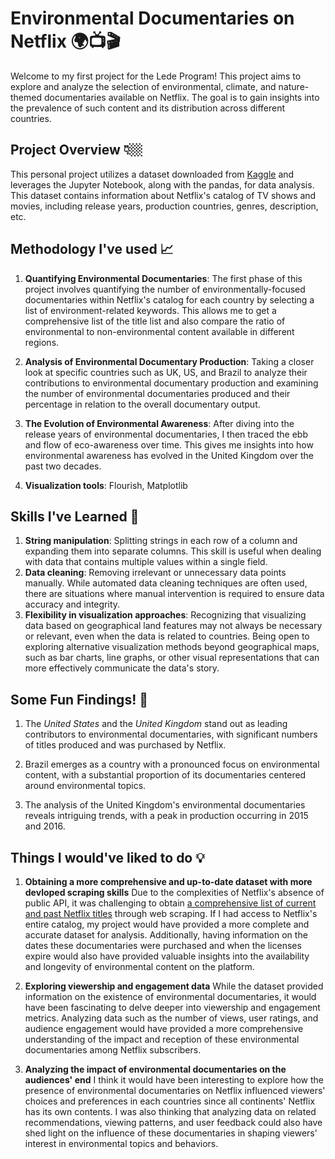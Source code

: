 # Environmental Documentaries on Netflix 🌍📺🎬

Welcome to my first project for the Lede Program! This project aims to explore and analyze the selection of environmental, climate, and nature-themed documentaries available on Netflix. The goal is to gain insights into the prevalence of such content and its distribution across different countries.

## Project Overview 👇🏼

This personal project utilizes a dataset downloaded from [Kaggle]("https://www.kaggle.com/datasets/shivamb/netflix-shows?select=netflix_titles.csv") and leverages the Jupyter Notebook, along with the pandas, for data analysis. This dataset contains information about Netflix's catalog of TV shows and movies, including release years, production countries, genres, description, etc.


## Methodology I've used 📈

1. **Quantifying Environmental Documentaries**: The first phase of this project involves quantifying the number of environmentally-focused documentaries within Netflix's catalog for each country by selecting a list of environment-related keywords. This allows me to get a comprehensive list of the title list and also compare the ratio of environmental to non-environmental content available in different regions.

2. **Analysis of Environmental Documentary Production**: Taking a closer look at specific countries such as UK, US, and Brazil to analyze their contributions to environmental documentary production and examining the number of environmental documentaries produced and their percentage in relation to the overall documentary output.

3. **The Evolution of Environmental Awareness**: After diving into the release years of environmental documentaries, I then traced the ebb and flow of eco-awareness over time. This gives me insights into how environmental awareness has evolved in the United Kingdom over the past two decades.

4. **Visualization tools**: Flourish, Matplotlib


## Skills I've Learned 💭

1. **String manipulation**: Splitting strings in each row of a column and expanding them into separate columns. This skill is useful when dealing with data that contains multiple values within a single field.
2. **Data cleaning**: Removing irrelevant or unnecessary data points manually. While automated data cleaning techniques are often used, there are situations where manual intervention is required to ensure data accuracy and integrity.
3. **Flexibility in visualization approaches**: Recognizing that visualizing data based on geographical land features may not always be necessary or relevant, even when the data is related to countries. Being open to exploring alternative visualization methods beyond geographical maps, such as bar charts, line graphs, or other visual representations that can more effectively communicate the data's story.


## Some Fun Findings! 🧩

1. The _United States_ and the _United Kingdom_ stand out as leading contributors to environmental documentaries, with significant numbers of titles produced and was purchased by Netflix.

2. Brazil emerges as a country with a pronounced focus on environmental content, with a substantial proportion of its documentaries centered around environmental topics.

3. The analysis of the United Kingdom's environmental documentaries reveals intriguing trends, with a peak in production occurring in 2015 and 2016.


## Things I would've liked to do 💡

1. **Obtaining a more comprehensive and up-to-date dataset with more devloped scraping skills**
Due to the complexities of Netflix's absence of public API, it was challenging to obtain [a comprehensive list of current and past Netflix titles]("https://flixable.com/") through web scraping. If I had access to Netflix's entire catalog, my project would have provided a more complete and accurate dataset for analysis. Additionally, having information on the dates these documentaries were purchased and when the licenses expire would also have provided valuable insights into the availability and longevity of environmental content on the platform.

2. **Exploring viewership and engagement data**
While the dataset provided information on the existence of environmental documentaries, it would have been fascinating to delve deeper into viewership and engagement metrics. Analyzing data such as the number of views, user ratings, and audience engagement would have provided a more comprehensive understanding of the impact and reception of these environmental documentaries among Netflix subscribers.

3. **Analyzing the impact of environmental documentaries on the audiences' end**
I think it would have been interesting to explore how the presence of environmental documentaries on Netflix influenced viewers' choices and preferences in each countries since all continents' Netflix has its own contents. I was also thinking that analyzing data on related recommendations, viewing patterns, and user feedback could also have shed light on the influence of these documentaries in shaping viewers' interest in environmental topics and behaviors.
